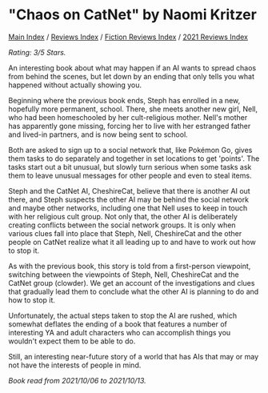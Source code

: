 # "Chaos on CatNet" by Naomi Kritzer

[Main Index](../../../README.md) / [Reviews Index](../../README.md) / [Fiction Reviews Index](../README.md) / [2021 Reviews Index](README.md)

*Rating: 3/5 Stars.*

An interesting book about what may happen if an AI wants to spread chaos from behind the scenes, but let down by an ending that only tells you what happened without actually showing you.

Beginning where the previous book ends, Steph has enrolled in a new, hopefully more permanent, school. There, she meets another new girl, Nell, who had been homeschooled by her cult-religious mother. Nell's mother has apparently gone missing, forcing her to live with her estranged father and lived-in partners, and is now being sent to school.

Both are asked to sign up to a social network that, like Pokémon Go, gives them tasks to do separately and together in set locations to get 'points'. The tasks start out a bit unusual, but slowly turn serious when some tasks ask them to leave unusual messages for other people and even to steal items.

Steph and the CatNet AI, CheshireCat, believe that there is another AI out there, and Steph suspects the other AI may be behind the social network and maybe other networks, including one that Nell uses to keep in touch with her religious cult group. Not only that, the other AI is deliberately creating conflicts between the social network groups. It is only when various clues fall into place that Steph, Nell, CheshireCat and the other people on CatNet realize what it all leading up to and have to work out how to stop it.

As with the previous book, this story is told from a first-person viewpoint, switching between the viewpoints of Steph, Nell, CheshireCat and the CatNet group (clowder). We get an account of the investigations and clues that gradually lead them to conclude what the other AI is planning to do and how to stop it.

Unfortunately, the actual steps taken to stop the AI are rushed, which somewhat deflates the ending of a book that features a number of interesting YA and adult characters who can accomplish things you wouldn't expect them to be able to do.

Still, an interesting near-future story of a world that has AIs that may or may not have the interests of people in mind.

*Book read from 2021/10/06 to 2021/10/13.*
